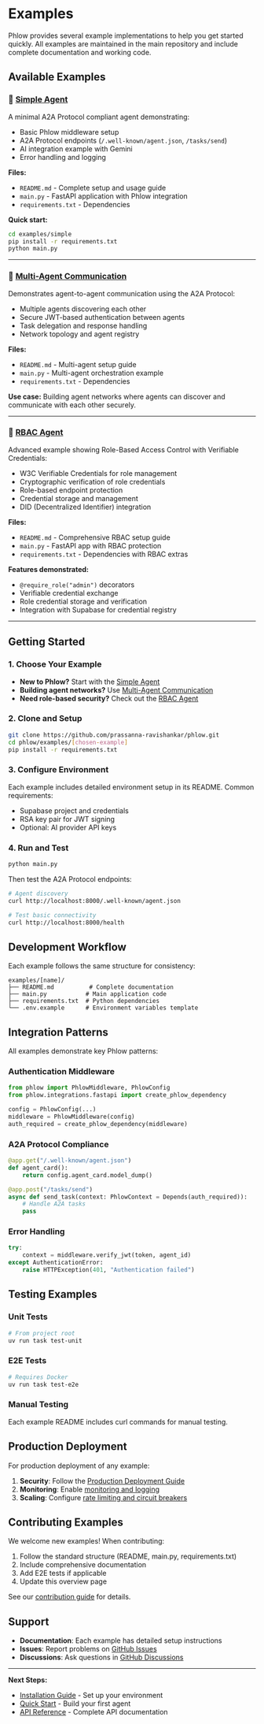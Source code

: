# Examples

Phlow provides several example implementations to help you get started quickly. All examples are maintained in the main repository and include complete documentation and working code.

## Available Examples

### 🚀 [Simple Agent](https://github.com/prassanna-ravishankar/phlow/tree/main/examples/simple)

A minimal A2A Protocol compliant agent demonstrating:
- Basic Phlow middleware setup
- A2A Protocol endpoints (`/.well-known/agent.json`, `/tasks/send`)
- AI integration example with Gemini
- Error handling and logging

**Files:**
- `README.md` - Complete setup and usage guide
- `main.py` - FastAPI application with Phlow integration
- `requirements.txt` - Dependencies

**Quick start:**
```bash
cd examples/simple
pip install -r requirements.txt
python main.py
```

---

### 🔄 [Multi-Agent Communication](https://github.com/prassanna-ravishankar/phlow/tree/main/examples/multi-agent)

Demonstrates agent-to-agent communication using the A2A Protocol:
- Multiple agents discovering each other
- Secure JWT-based authentication between agents
- Task delegation and response handling
- Network topology and agent registry

**Files:**
- `README.md` - Multi-agent setup guide
- `main.py` - Multi-agent orchestration example
- `requirements.txt` - Dependencies

**Use case:** Building agent networks where agents can discover and communicate with each other securely.

---

### 🔐 [RBAC Agent](https://github.com/prassanna-ravishankar/phlow/tree/main/examples/rbac_agent)

Advanced example showing Role-Based Access Control with Verifiable Credentials:
- W3C Verifiable Credentials for role management
- Cryptographic verification of role credentials
- Role-based endpoint protection
- Credential storage and management
- DID (Decentralized Identifier) integration

**Files:**
- `README.md` - Comprehensive RBAC setup guide
- `main.py` - FastAPI app with RBAC protection
- `requirements.txt` - Dependencies with RBAC extras

**Features demonstrated:**
- `@require_role("admin")` decorators
- Verifiable credential exchange
- Role credential storage and verification
- Integration with Supabase for credential registry

---

## Getting Started

### 1. Choose Your Example

- **New to Phlow?** Start with the [Simple Agent](https://github.com/prassanna-ravishankar/phlow/tree/main/examples/simple)
- **Building agent networks?** Use [Multi-Agent Communication](https://github.com/prassanna-ravishankar/phlow/tree/main/examples/multi-agent)
- **Need role-based security?** Check out the [RBAC Agent](https://github.com/prassanna-ravishankar/phlow/tree/main/examples/rbac_agent)

### 2. Clone and Setup

```bash
git clone https://github.com/prassanna-ravishankar/phlow.git
cd phlow/examples/[chosen-example]
pip install -r requirements.txt
```

### 3. Configure Environment

Each example includes detailed environment setup in its README. Common requirements:
- Supabase project and credentials
- RSA key pair for JWT signing
- Optional: AI provider API keys

### 4. Run and Test

```bash
python main.py
```

Then test the A2A Protocol endpoints:
```bash
# Agent discovery
curl http://localhost:8000/.well-known/agent.json

# Test basic connectivity
curl http://localhost:8000/health
```

## Development Workflow

Each example follows the same structure for consistency:

```
examples/[name]/
├── README.md          # Complete documentation
├── main.py           # Main application code
├── requirements.txt  # Python dependencies
└── .env.example      # Environment variables template
```

## Integration Patterns

All examples demonstrate key Phlow patterns:

### Authentication Middleware
```python
from phlow import PhlowMiddleware, PhlowConfig
from phlow.integrations.fastapi import create_phlow_dependency

config = PhlowConfig(...)
middleware = PhlowMiddleware(config)
auth_required = create_phlow_dependency(middleware)
```

### A2A Protocol Compliance
```python
@app.get("/.well-known/agent.json")
def agent_card():
    return config.agent_card.model_dump()

@app.post("/tasks/send")
async def send_task(context: PhlowContext = Depends(auth_required)):
    # Handle A2A tasks
    pass
```

### Error Handling
```python
try:
    context = middleware.verify_jwt(token, agent_id)
except AuthenticationError:
    raise HTTPException(401, "Authentication failed")
```

## Testing Examples

### Unit Tests
```bash
# From project root
uv run task test-unit
```

### E2E Tests
```bash
# Requires Docker
uv run task test-e2e
```

### Manual Testing
Each example README includes curl commands for manual testing.

## Production Deployment

For production deployment of any example:

1. **Security**: Follow the [Production Deployment Guide](production-deployment.md)
2. **Monitoring**: Enable [monitoring and logging](monitoring.md)
3. **Scaling**: Configure [rate limiting and circuit breakers](rate-limiting.md)

## Contributing Examples

We welcome new examples! When contributing:

1. Follow the standard structure (README, main.py, requirements.txt)
2. Include comprehensive documentation
3. Add E2E tests if applicable
4. Update this overview page

See our [contribution guide](https://github.com/prassanna-ravishankar/phlow/blob/main/CONTRIBUTING.md) for details.

## Support

- **Documentation**: Each example has detailed setup instructions
- **Issues**: Report problems on [GitHub Issues](https://github.com/prassanna-ravishankar/phlow/issues)
- **Discussions**: Ask questions in [GitHub Discussions](https://github.com/prassanna-ravishankar/phlow/discussions)

---

**Next Steps:**
- [Installation Guide](installation.md) - Set up your environment
- [Quick Start](quickstart.md) - Build your first agent
- [API Reference](api-reference.md) - Complete API documentation
